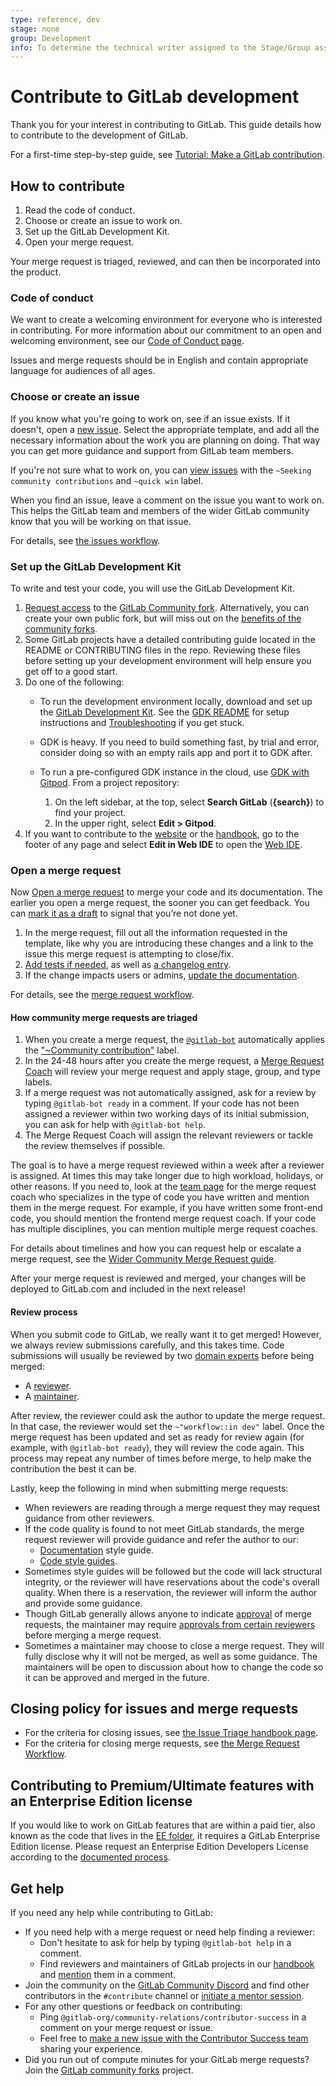 ```yaml
---
type: reference, dev
stage: none
group: Development
info: To determine the technical writer assigned to the Stage/Group associated with this page, see https://about.gitlab.com/handbook/product/ux/technical-writing/#assignments
---
```


# Contribute to GitLab development

Thank you for your interest in contributing to GitLab. This guide details how
to contribute to the development of GitLab.

For a first-time step-by-step guide, see [Tutorial: Make a GitLab contribution](first_contribution.md).

## How to contribute

1. Read the code of conduct.
1. Choose or create an issue to work on.
1. Set up the GitLab Development Kit.
1. Open your merge request.

Your merge request is triaged, reviewed, and can then be incorporated into the product.

### Code of conduct

We want to create a welcoming environment for everyone who is interested in contributing.
For more information about our commitment to an open and welcoming environment, see our [Code of Conduct page](https://about.gitlab.com/community/contribute/code-of-conduct/).

Issues and merge requests should be in English and contain appropriate language
for audiences of all ages.

### Choose or create an issue

If you know what you're going to work on, see if an issue exists. If it doesn't,
open a [new issue](https://gitlab.com/gitlab-org/gitlab/-/issues/new?issue%5Bmilestone_id%5D=).
Select the appropriate template, and add all the necessary information about the work you are planning on doing.
That way you can get more guidance and support from GitLab team members.

If you're not sure what to work on, you can [view issues](https://gitlab.com/groups/gitlab-org/-/issues/?sort=updated_desc&state=opened&label_name%5B%5D=quick%20win&label_name%5B%5D=Seeking%20community%20contributions&first_page_size=100) with the
  `~Seeking community contributions` and `~quick win` label.

When you find an issue, leave a comment on the issue you want to work on.
This helps the GitLab team and members of the wider GitLab community know that you will be working on that issue.

For details, see [the issues workflow](issue_workflow.md).

### Set up the GitLab Development Kit

To write and test your code, you will use the GitLab Development Kit.

1. [Request access](https://gitlab.com/gitlab-community/meta#request-access-to-community-forks) to the [GitLab Community fork](https://gitlab.com/gitlab-community/meta). Alternatively, you can create your own public fork, but will miss out on the [benefits of the community forks](https://gitlab.com/gitlab-community/meta#why).
1. Some GitLab projects have a detailed contributing guide located in the README or CONTRIBUTING files in the repo. Reviewing these files before setting up your development environment will help ensure you get off to a good start.
1. Do one of the following:
   - To run the development environment locally, download and set up the
     [GitLab Development Kit](https://gitlab.com/gitlab-org/gitlab-development-kit).
     See the [GDK README](https://gitlab.com/gitlab-org/gitlab-development-kit/blob/main/README.md) for setup instructions
     and [Troubleshooting](https://gitlab.com/gitlab-org/gitlab-development-kit/-/blob/main/doc/troubleshooting.md) if you get stuck.

   - GDK is heavy. If you need to build something fast, by trial and error,
     consider doing so with an empty rails app and port it to GDK after.

   - To run a pre-configured GDK instance in the cloud, use [GDK with Gitpod](../../integration/gitpod.md).
     From a project repository:
       1. On the left sidebar, at the top, select **Search GitLab** (**{search}**) to find your project.
       1. In the upper right, select **Edit > Gitpod**.
1. If you want to contribute to the [website](https://about.gitlab.com/) or the [handbook](https://about.gitlab.com/handbook/),
   go to the footer of any page and select **Edit in Web IDE** to open the [Web IDE](../../user/project/web_ide/index.md).

### Open a merge request

Now [Open a merge request](../../user/project/merge_requests/creating_merge_requests.md)
to merge your code and its documentation. The earlier you open a merge request, the sooner
you can get feedback. You can [mark it as a draft](../../user/project/merge_requests/drafts.md)
to signal that you’re not done yet.

1. In the merge request, fill out all the information requested in the template,
   like why you are introducing these changes and a link to the issue this merge request is attempting to close/fix.
1. [Add tests if needed](../testing_guide/best_practices.md), as well as [a changelog entry](../changelog.md).
1. If the change impacts users or admins, [update the documentation](../documentation/index.md).

For details, see the [merge request workflow](merge_request_workflow.md).

#### How community merge requests are triaged

1. When you create a merge request, the [`@gitlab-bot`](https://gitlab.com/gitlab-bot) automatically applies
   the ["~Community contribution"](https://about.gitlab.com/handbook/engineering/quality/triage-operations/#ensure-quick-feedback-for-community-contributions) label.
1. In the 24-48 hours after you create the merge request, a
   [Merge Request Coach](https://about.gitlab.com/handbook/marketing/developer-relations/contributor-success/merge-request-coach-lifecycle.html)
   will review your merge request and apply stage, group, and type labels.
1. If a merge request was not automatically assigned, ask for a review by typing `@gitlab-bot ready` in a comment.
   If your code has not been assigned a reviewer within two working days of its initial submission, you can ask
   for help with `@gitlab-bot help`.
1. The Merge Request Coach will assign the relevant reviewers or tackle the review themselves if possible.

The goal is to have a merge request reviewed within a week after a reviewer is assigned. At times this may take longer due to high workload, holidays, or other reasons.
If you need to, look at the [team page](https://about.gitlab.com/company/team/) for the merge request coach who specializes in
the type of code you have written and mention them in the merge request. For example, if you have
written some front-end code, you should mention the frontend merge request coach. If
your code has multiple disciplines, you can mention multiple merge request coaches.

For details about timelines and how you can request help or escalate a merge request,
see the [Wider Community Merge Request guide](https://about.gitlab.com/handbook/engineering/quality/merge-request-triage/).

After your merge request is reviewed and merged, your changes will be deployed to GitLab.com and included in the next release!

#### Review process

When you submit code to GitLab, we really want it to get merged! However, we always review
submissions carefully, and this takes time. Code submissions will usually be reviewed by two
[domain experts](../code_review.md#domain-experts) before being merged:

- A [reviewer](../code_review.md#the-responsibility-of-the-reviewer).
- A [maintainer](../code_review.md#the-responsibility-of-the-maintainer).

After review, the reviewer could ask the author to update the merge request. In that case, the reviewer would set the `~"workflow::in dev"` label.
Once the merge request has been updated and set as ready for review again (for example, with `@gitlab-bot ready`), they will review the code again.
This process may repeat any number of times before merge, to help make the contribution the best it can be.

Lastly, keep the following in mind when submitting merge requests:

- When reviewers are reading through a merge request they may request guidance from other
  reviewers.
- If the code quality is found to not meet GitLab standards, the merge request reviewer will
  provide guidance and refer the author to our:
  - [Documentation](../documentation/styleguide/index.md) style guide.
  - [Code style guides](style_guides.md).
- Sometimes style guides will be followed but the code will lack structural integrity, or the
  reviewer will have reservations about the code's overall quality. When there is a reservation,
  the reviewer will inform the author and provide some guidance.
- Though GitLab generally allows anyone to indicate
  [approval](../../user/project/merge_requests/approvals/index.md) of merge requests, the
  maintainer may require [approvals from certain reviewers](../code_review.md#approval-guidelines)
  before merging a merge request.
- Sometimes a maintainer may choose to close a merge request. They will fully disclose why it will not
  be merged, as well as some guidance. The maintainers will be open to discussion about how to change
  the code so it can be approved and merged in the future.

## Closing policy for issues and merge requests

- For the criteria for closing issues, see [the Issue Triage handbook page](https://about.gitlab.com/handbook/engineering/quality/issue-triage/#outdated-issues).
- For the criteria for closing merge requests, see [the Merge Request Workflow](merge_request_workflow.md).

## Contributing to Premium/Ultimate features with an Enterprise Edition license

If you would like to work on GitLab features that are within a paid tier, also known as the code that lives in the [EE folder](https://gitlab.com/gitlab-org/gitlab/-/tree/master/ee), it requires a GitLab Enterprise Edition license.
Please request an Enterprise Edition Developers License according to the [documented process](https://about.gitlab.com/handbook/marketing/developer-relations/contributor-success/community-contributors-workflows.html#contributing-to-the-gitlab-enterprise-edition-ee).

## Get help

If you need any help while contributing to GitLab:

- If you need help with a merge request or need help finding a reviewer:
  - Don't hesitate to ask for help by typing `@gitlab-bot help` in a comment.
  - Find reviewers and maintainers of GitLab projects in our
    [handbook](https://about.gitlab.com/handbook/engineering/projects/) and
    [mention](../../user/group/subgroups/index.md#mention-subgroups) them in a comment.
- Join the community on the [GitLab Community Discord](https://discord.com/invite/gitlab) and find other
  contributors in the `#contribute` channel or [initiate a mentor session](https://about.gitlab.com/community/contribute/mentor-sessions/).
- For any other questions or feedback on contributing:
  - Ping `@gitlab-org/community-relations/contributor-success` in a comment on your merge request or issue.
  - Feel free to [make a new issue with the Contributor Success team](https://gitlab.com/gitlab-org/community-relations/contributor-success/team-task/-/issues/) sharing your experience.
- Did you run out of compute minutes for your GitLab merge requests? Join the [GitLab community forks](https://gitlab.com/gitlab-community/meta) project.
